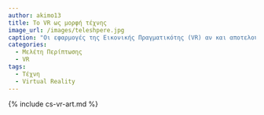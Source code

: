 ```yaml
---
author: akimo13
title: To VR ως μορφή τέχνης
image_url: /images/teleshpere.jpg
caption: "Οι εφαρμογές της Εικονικής Πραγματικότης (VR) αν και αποτελούν τεχνολογία αιχμής, στην πραγματικότητα έχουν μια ιστορία αρκετών δεκαετιών. Σε όλα αυτά τα χρόνια μάλιστα διακρίνουμε μια κοινή πορεία με διάφορες μορφές τέχνης στην προσπάθεια του ανθρώπου να εμβαθύνει και να γίνει μέρος των έργων τέχνης. Να επιτύχει δηλαδή μια εμβυθιστική εμπειρία (immersive experience)."
categories:
  - Μελέτη Περίπτωσης
  - VR
tags:
  - Τέχνη
  - Virtual Reality
---
```


{% include cs-vr-art.md %}

